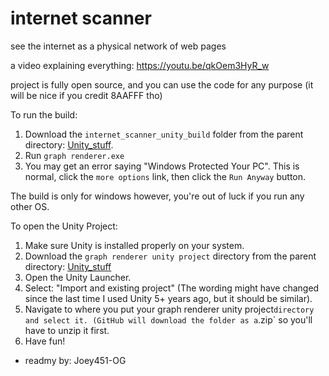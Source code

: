 # internet scanner
 see the internet as a physical network of web pages

a video explaining everything: https://youtu.be/qkOem3HyR_w

project is fully open source, and you can use the code for any purpose (it will be nice if you credit 8AAFFF tho)

To run the build:

1. Download the `internet_scanner_unity_build` folder from the parent directory: [Unity_stuff](https://github.com/marmust/internet-scanner/tree/main/Unity_stuff). 
2. Run `graph renderer.exe`
3. You may get an error saying "Windows Protected Your PC". This is normal, click the `more options` link, then click the `Run Anyway` button.

The build is only for windows however, you're out of luck if you run any other OS.

To open the Unity Project:
1. Make sure Unity is installed properly on your system.
2. Download the `graph renderer unity project` directory from the parent directory: [Unity_stuff](https://github.com/marmust/internet-scanner/tree/main/Unity_stuff)
3. Open the Unity Launcher.
4. Select: "Import and existing project" (The wording might have changed since the last time I used Unity 5+ years ago, but it should be similar).
5. Navigate to where you put your graph renderer unity project` directory and select it. (GitHub will download the folder as a `.zip` so you'll have to unzip it first.
6. Have fun!

* readmy by: Joey451-OG
